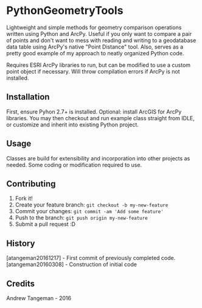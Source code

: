 
# PythonGeometryTools

Lightweight and simple methods for geometry comparison operations written using Python and ArcPy. Useful if you only want to compare a pair of points and don't want to mess with reading and writing to a geodatabase data table using ArcPy's native "Point Distance" tool. Also, serves as a pretty good example of my approach to neatly organized Python code.

Requires ESRI ArcPy libraries to run, but can be modified to use a custom point object if necessary. Will throw compilation errors if ArcPy is not installed.

## Installation

First, ensure Pyhon 2.7+ is installed. Optional: install ArcGIS for ArcPy libraries. You may then checkout and run example class straight from IDLE, or customize and inherit into existing Python project.

## Usage

Classes are build for extensibility and incorporation into other projects as needed. Some coding or modification required to use.

## Contributing
1. Fork it!
2. Create your feature branch: `git checkout -b my-new-feature`
3. Commit your changes: `git commit -am 'Add some feature'`
4. Push to the branch: `git push origin my-new-feature`
5. Submit a pull request :D

## History

[atangeman20161217] - First commit of previously completed code.
[atangeman20160308] - Construction of initial code

## Credits

Andrew Tangeman - 2016
